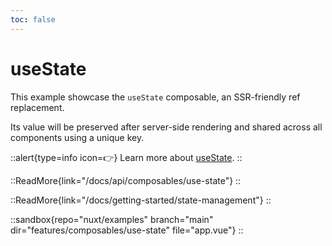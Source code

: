 ```yaml
---
toc: false
---
```


# useState

This example showcase the `useState` composable, an SSR-friendly ref replacement.

Its value will be preserved after server-side rendering and shared across all components using a unique key.

::alert{type=info icon=👉}
Learn more about [useState](/docs/api/composables/use-state).
::

::ReadMore{link="/docs/api/composables/use-state"}
::

::ReadMore{link="/docs/getting-started/state-management"}
::

::sandbox{repo="nuxt/examples" branch="main" dir="features/composables/use-state" file="app.vue"}
::
